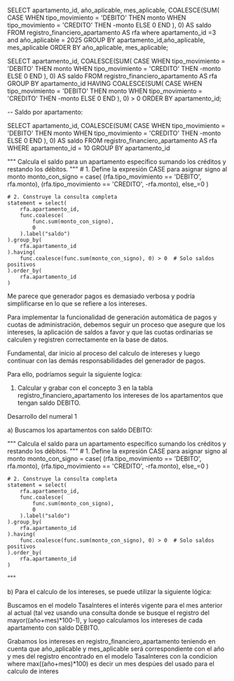 SELECT apartamento_id, año_aplicable, mes_aplicable,
  COALESCE(SUM(
    CASE
      WHEN tipo_movimiento = 'DEBITO' THEN monto
      WHEN tipo_movimiento = 'CREDITO' THEN -monto
      ELSE 0
    END
  ), 0) AS saldo
FROM registro_financiero_apartamento AS rfa where apartamento_id =3 and año_aplicable = 2025
GROUP BY apartamento_id,año_aplicable, mes_aplicable
ORDER BY año_aplicable, mes_aplicable;





SELECT apartamento_id,
  COALESCE(SUM(
    CASE
      WHEN tipo_movimiento = 'DEBITO' THEN monto
      WHEN tipo_movimiento = 'CREDITO' THEN -monto
      ELSE 0
    END
  ), 0) AS saldo
FROM registro_financiero_apartamento AS rfa
GROUP BY apartamento_id
HAVING COALESCE(SUM(
    CASE
      WHEN tipo_movimiento = 'DEBITO' THEN monto
      WHEN tipo_movimiento = 'CREDITO' THEN -monto
      ELSE 0
    END
  ), 0) > 0
ORDER BY apartamento_id;



-- Saldo por apartamento:

SELECT apartamento_id,
  COALESCE(SUM(
    CASE
      WHEN tipo_movimiento = 'DEBITO' THEN monto
      WHEN tipo_movimiento = 'CREDITO' THEN -monto
      ELSE 0
    END
  ), 0) AS saldo
FROM registro_financiero_apartamento AS rfa
WHERE apartamento_id = 10
GROUP BY apartamento_id



"""
    Calcula el saldo para un apartamento específico sumando los créditos
    y restando los débitos.
    """
    # 1. Define la expresión CASE para asignar signo al monto
    monto_con_signo = case(
        (rfa.tipo_movimiento == 'DEBITO', rfa.monto),
        (rfa.tipo_movimiento == 'CREDITO', -rfa.monto),
        else_=0
    )

    # 2. Construye la consulta completa
    statement = select(
        rfa.apartamento_id,
        func.coalesce(
            func.sum(monto_con_signo),
            0
        ).label("saldo")
    ).group_by(
        rfa.apartamento_id
    ).having(
        func.coalesce(func.sum(monto_con_signo), 0) > 0  # Solo saldos positivos
    ).order_by(
        rfa.apartamento_id
    )

Me parece que generador pagos es demasiado verbosa y podría simplificarse en lo que se refiere a los intereses.

Para implementar la funcionalidad de generación automática de pagos y cuotas de administración, debemos seguir un proceso que asegure que los intereses, la aplicación de saldos a favor y que las cuotas ordinarias se calculen y registren correctamente en la base de datos.

Fundamental, dar inicio al proceso del calculo de intereses y luego continuar con las demás responsabilidades del generador de pagos.

Para ello, podríamos seguir la siguiente logica:
1. Calcular y grabar con el concepto 3 en la tabla registro_financiero_apartamento los intereses de los apartamentos que tengan saldo DEBITO.

Desarrollo del numeral 1

a) Buscamos los apartamentos con saldo DEBITO:

"""
    Calcula el saldo para un apartamento específico sumando los créditos
    y restando los débitos.
    """
    # 1. Define la expresión CASE para asignar signo al monto
    monto_con_signo = case(
        (rfa.tipo_movimiento == 'DEBITO', rfa.monto),
        (rfa.tipo_movimiento == 'CREDITO', -rfa.monto),
        else_=0
    )

    # 2. Construye la consulta completa
    statement = select(
        rfa.apartamento_id,
        func.coalesce(
            func.sum(monto_con_signo),
            0
        ).label("saldo")
    ).group_by(
        rfa.apartamento_id
    ).having(
        func.coalesce(func.sum(monto_con_signo), 0) > 0  # Solo saldos positivos
    ).order_by(
        rfa.apartamento_id
    )
"""

b) Para el calculo de los intereses, se puede utilizar la siguiente lógica:

Buscamos en el modelo TasaInteres el interés vigente para el mes anterior al actual (tal vez usando una consulta donde se  busque el registro del mayor((año+mes)*100-1), y luego calculamos los intereses de cada apartamento con saldo DEBITO.

Grabamos los intereses en registro_financiero_apartamento teniendo en cuenta que año_aplicable y mes_aplicable será correspondiente con el año y mes  del registro encontrado en el modelo TasaInteres con la condicion where max((año+mes)*100) es decir un mes despúes del usado para el calculo de interes
